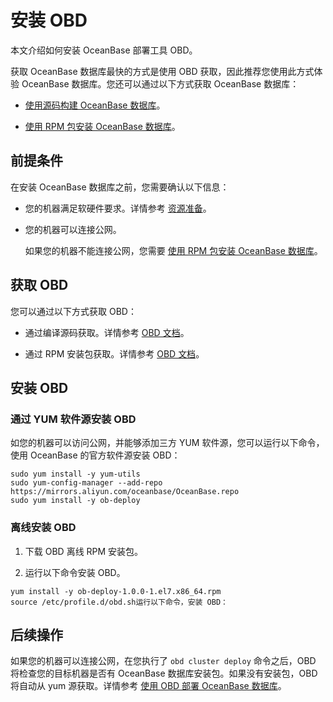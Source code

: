 安装 OBD 
===========================

本文介绍如何安装 OceanBase 部署工具 OBD。

获取 OceanBase 数据库最快的方式是使用 OBD 获取，因此推荐您使用此方式体验 OceanBase 数据库。您还可以通过以下方式获取 OceanBase 数据库：

* [使用源码构建 OceanBase 数据库](../4.installation-and-deployment/13.build-oceanbase-database-by-using-source-code.md)。

  

* [使用 RPM 包安装 OceanBase 数据库](../4.installation-and-deployment/12.install-oceanbase-database-by-using-rpm-packages.md)。

  




前提条件 
-------------------------

在安装 OceanBase 数据库之前，您需要确认以下信息：

* 您的机器满足软硬件要求。详情参考 [资源准备](../4.installation-and-deployment/3.resource-preparation.md)。

  

* 您的机器可以连接公网。

  如果您的机器不能连接公网，您需要 [使用 RPM 包安装 OceanBase 数据库](../4.installation-and-deployment/12.install-oceanbase-database-by-using-rpm-packages.md)。
  




获取 OBD 
---------------------------

您可以通过以下方式获取 OBD：

* 通过编译源码获取。详情参考 [OBD 文档](https://github.com/oceanbase/obdeploy/blob/master/README-CN.md)。

  

* 通过 RPM 安装包获取。详情参考 [OBD 文档](https://github.com/oceanbase/obdeploy/blob/master/README-CN.md)。

  




安装 OBD 
---------------------------

### 通过 YUM 软件源安装 OBD 

如您的机器可以访问公网，并能够添加三方 YUM 软件源，您可以运行以下命令，使用 OceanBase 的官方软件源安装 OBD：

```unknow
sudo yum install -y yum-utils
sudo yum-config-manager --add-repo https://mirrors.aliyun.com/oceanbase/OceanBase.repo
sudo yum install -y ob-deploy
```



### 离线安装 OBD 

1. 下载 OBD 离线 RPM 安装包。

   

2. 运行以下命令安装 OBD。

   




```unknow
yum install -y ob-deploy-1.0.0-1.el7.x86_64.rpm
source /etc/profile.d/obd.sh运行以下命令，安装 OBD：
```



后续操作 
-------------------------

如果您的机器可以连接公网，在您执行了 `obd cluster deploy` 命令之后，OBD 将检查您的目标机器是否有 OceanBase 数据库安装包。如果没有安装包，OBD 将自动从 yum 源获取。详情参考 [使用 OBD 部署 OceanBase 数据库](../2.quick-start/4.use-obd-to-deploy-oceanbase-database.md)。

